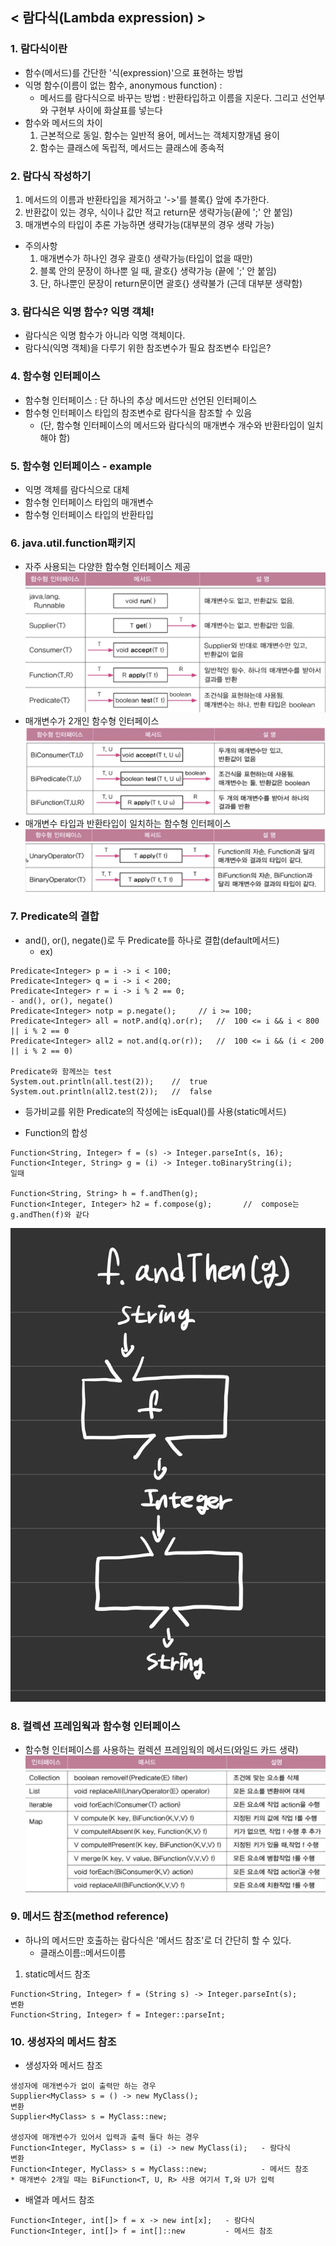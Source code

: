 ## < 람다식(Lambda expression) >
### 1. 람다식이란
- 함수(메서드)를 간단한 '식(expression)'으로 표현하는 방법
- 익명 함수(이름이 없는 함수, anonymous function) : 
  - 메서드를 람다식으로 바꾸는 방법 : 반환타입하고 이름을 지운다. 그리고 선언부와 구현부 사이에 화살표를 넣는다
- 함수와 메서드의 차이
  1) 근본적으로 동일. 함수는 일반적 용어, 메서느는 객체지향개념 용이
  2) 함수는 클래스에 독립적, 메서드는 클래스에 종속적

### 2. 람다식 작성하기
1. 메서드의 이름과 반환타입을 제거하고 '->'를 블록{} 앞에 추가한다.
2. 반환값이 있는 경우, 식이나 값만 적고 return문 생략가능(끝에 ';' 안 붙임)
3. 매개변수의 타입이 추론 가능하면 생략가능(대부분의 경우 생략 가능)
- 주의사항
  1) 매개변수가 하나인 경우 괄호() 생략가능(타입이 없을 때만)
  2) 블록 안의 문장이 하나뿐 일 때, 괄호{} 생략가능 (끝에 ';' 안 붙임)
  3) 단, 하나뿐인 문장이 return문이면 괄호{} 생략불가 (근데 대부분 생략함)

### 3. 람다식은 익명 함수? 익명 객체!
- 람다식은 익명 함수가 아니라 익명 객체이다.
- 람다식(익명 객체)을 다루기 위한 참조변수가 필요 참조변수 타입은?

### 4. 함수형 인터페이스
- 함수형 인터페이스 : 단 하나의 추상 메서드만 선언된 인터페이스
- 함수형 인터페이스 타입의 참조변수로 람다식을 참조할 수 있음
  - (단, 함수형 인터페이스의 메서드와 람다식의 매개변수 개수와 반환타입이 일치해야 함)

### 5. 함수형 인터페이스 - example
- 익명 객체를 람다식으로 대체 
- 함수형 인터페이스 타입의 매개변수
- 함수형 인터페이스 타입의 반환타입

### 6. java.util.function패키지
- 자주 사용되는 다양한 함수형 인터페이스 제공
![img.png](img.png)
- 매개변수가 2개인 함수형 인터페이스
![img_1.png](img_1.png)
- 매개변수 타입과 반환타입이 일치하는 함수형 인터페이스
![img_2.png](img_2.png)
### 7. Predicate의 결합
- and(), or(), negate()로 두 Predicate를 하나로 결합(default메서드)
  - ex)
```
Predicate<Integer> p = i -> i < 100;
Predicate<Integer> q = i -> i < 200;
Predicate<Integer> r = i -> i % 2 == 0;
- and(), or(), negate()
Predicate<Integer> notp = p.negate();     // i >= 100;
Predicate<Integer> all = notP.and(q).or(r);   //  100 <= i && i < 800 || i % 2 == 0
Predicate<Integer> all2 = not.and(q.or(r));   //  100 <= i && (i < 200 || i % 2 == 0)  

Predicate와 함께쓰는 test
System.out.println(all.test(2));    //  true
System.out.println(all2.test(2));   //  false
```

- 등가비교를 위한 Predicate의 작성에는 isEqual()를 사용(static메서드)

* Function의 합성
```
Function<String, Integer> f = (s) -> Integer.parseInt(s, 16);
Function<Integer, String> g = (i) -> Integer.toBinaryString(i);
일때

Function<String, String> h = f.andThen(g);
Function<Integer, Integer> h2 = f.compose(g);       //  compose는 g.andThen(f)와 같다
```
![img_3.png](img_3.png)

### 8. 컬렉션 프레임웍과 함수형 인터페이스
- 함수형 인터페이스를 사용하는 컬렉션 프레임웍의 메서드(와일드 카드 생략)
![img_4.png](img_4.png)

### 9. 메서드 참조(method reference)
- 하나의 메서드만 호출하는 람다식은 '메서드 참조'로 더 간단히 할 수 있다.
  - 클래스이름::메서드이름
1) static메서드 참조
```
Function<String, Integer> f = (String s) -> Integer.parseInt(s);
변환
Function<String, Integer> f = Integer::parseInt;
```

### 10. 생성자의 메서드 참조
- 생성자와 메서드 참조
```
생성자에 매개변수가 없이 출력만 하는 경우
Supplier<MyClass> s = () -> new MyClass();
변환
Supplier<MyClass> s = MyClass::new;

생성자에 매개변수가 있어서 입력과 출력 둘다 하는 경우
Function<Integer, MyClass> s = (i) -> new MyClass(i);   - 람다식
변환
Function<Integer, MyClass> s = MyClass::new;            - 메서드 참조
* 매개변수 2개일 때는 BiFunction<T, U, R> 사용 여기서 T,와 U가 입력 
```

- 배열과 메서드 참조
```
Function<Integer, int[]> f = x -> new int[x];   - 람다식
Function<Integer, int[]> f = int[]::new         - 메서드 참조
```